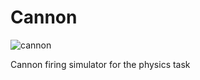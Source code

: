 # Cannon
![cannon](https://user-images.githubusercontent.com/89846167/185444294-c81de5cc-c186-4284-8f57-1e1b805d63e4.jpg)

 Cannon firing simulator for the physics task

